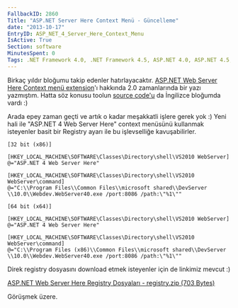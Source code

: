 ```yaml
---
FallbackID: 2860
Title: "ASP.NET Server Here Context Menü - Güncelleme"
date: "2013-10-17"
EntryID: ASP_NET_4_Server_Here_Context_Menu
IsActive: True
Section: software
MinutesSpent: 0
Tags: .NET Framework 4.0, .NET Framework 4.5, ASP.NET 4.0, ASP.NET 4.5, ASP.NET MVC 4
---
```

Birkaç yıldır bloğumu takip edenler hatırlayacaktır. [ASP.NET Web Server
Here Context menü
extension](http://daron.yondem.com/tr/post/2efde635-a690-4339-91b1-02dc870a08de)'ı
hakkında 2.0 zamanlarında bir yazı yazmıştım. Hatta söz konusu toolun
[source
code'u](http://daron.yondem.com/en/post/3dd88a31-b300-4849-9243-%0A%0A9f1ab3d22597)
da İngilizce bloğumda vardı :)

Arada epey zaman geçti ve artık o kadar meşakkatli işlere gerek yok :)
Yeni hali ile "ASP.NET 4 Web Server Here" context menüsünü kullanmak
isteyenler basit bir Registry ayarı ile bu işlevselliğe kavuşabilirler.

``` {style="margin-left:40px"}
[32 bit (x86)]
 
[HKEY_LOCAL_MACHINE\SOFTWARE\Classes\Directory\shell\VS2010 WebServer]
@="ASP.NET 4 Web Server Here"
 
[HKEY_LOCAL_MACHINE\SOFTWARE\Classes\Directory\shell\VS2010 WebServer\command]
@="C:\\Program Files\\Common Files\\microsoft shared\\DevServer
\\10.0\\Webdev.WebServer40.exe /port:8086 /path:\"%1\""

[64 bit (x64)]
 
[HKEY_LOCAL_MACHINE\SOFTWARE\Classes\Directory\shell\VS2010 WebServer]
@="ASP.NET 4 Web Server Here"
 
[HKEY_LOCAL_MACHINE\SOFTWARE\Classes\Directory\shell\VS2010 WebServer\command]
@="C:\\Program Files (x86)\\Common Files\\microsoft shared\\DevServer
\\10.0\\Webdev.WebServer40.exe /port:8086 /path:\"%1\""
```

Direk registry dosyasını download etmek isteyenler için de linkimiz
mevcut :)

[ASP.NET Web Server Here Registry Dosyaları - registry.zip (703
Bytes)](media/ASP_NET_4_Server_Here_Context_Menu/registry.zip)

Görüşmek üzere.


